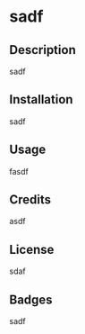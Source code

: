 # sadf

## Description

sadf

## Installation

sadf

## Usage

fasdf

## Credits

asdf

## License

sdaf

## Badges

sadf